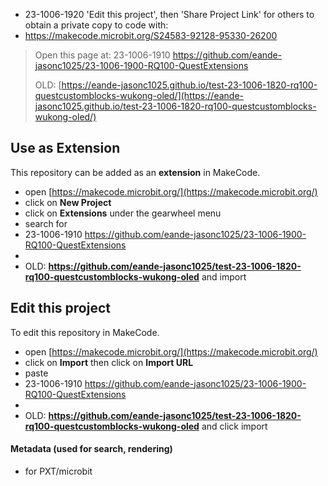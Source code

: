 * 23-1006-1920 'Edit this project', then 'Share Project Link' for others to obtain a private copy to code with:
* https://makecode.microbit.org/S24583-92128-95330-26200

> Open this page at:
> 23-1006-1910 https://github.com/eande-jasonc1025/23-1006-1900-RQ100-QuestExtensions
>
> OLD: [https://eande-jasonc1025.github.io/test-23-1006-1820-rq100-questcustomblocks-wukong-oled/](https://eande-jasonc1025.github.io/test-23-1006-1820-rq100-questcustomblocks-wukong-oled/)

## Use as Extension

This repository can be added as an **extension** in MakeCode.

* open [https://makecode.microbit.org/](https://makecode.microbit.org/)
* click on **New Project**
* click on **Extensions** under the gearwheel menu
* search for
* 23-1006-1910 https://github.com/eande-jasonc1025/23-1006-1900-RQ100-QuestExtensions
* 
* OLD: **https://github.com/eande-jasonc1025/test-23-1006-1820-rq100-questcustomblocks-wukong-oled** and import

## Edit this project

To edit this repository in MakeCode.

* open [https://makecode.microbit.org/](https://makecode.microbit.org/)
* click on **Import** then click on **Import URL**
* paste
* 23-1006-1910 https://github.com/eande-jasonc1025/23-1006-1900-RQ100-QuestExtensions
* 
* OLD: **https://github.com/eande-jasonc1025/test-23-1006-1820-rq100-questcustomblocks-wukong-oled** and click import

#### Metadata (used for search, rendering)

* for PXT/microbit
<script src="https://makecode.com/gh-pages-embed.js"></script><script>makeCodeRender("{{ site.makecode.home_url }}", "{{ site.github.owner_name }}/{{ site.github.repository_name }}");</script>
